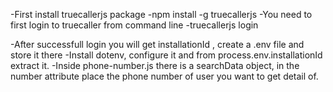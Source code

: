 -First install truecallerjs package 
 -npm install -g truecallerjs
-You need to first login to truecaller from command line
 -truecallerjs login

-After successfull login you will get installationId , create a .env file and store it there
-Install dotenv, configure it and from process.env.installationId extract it.
-Inside phone-number.js there is a searchData object, in the number attribute place the phone number of user you want to get detail of.
